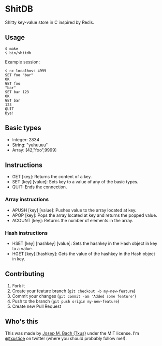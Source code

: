 # ShitDB

Shitty key-value store in C inspired by Redis.

## Usage

    $ make
    $ bin/shitdb

Example session:

    $ nc localhost 4999
    SET foo "bar"
    OK
    GET foo
    "bar"
    SET bar 123
    OK
    GET bar
    123
    QUIT
    Bye!

## Basic types

* Integer: 2834
* String: "yuhuuuu"
* Array: [42,"foo",9999]

## Instructions

* GET [key]: Returns the content of a key.
* SET [key] [value]: Sets key to a value of any of the basic types.
* QUIT: Ends the connection.

### Array instructions

* APUSH [key] [value]: Pushes value to the array located at key.
* APOP [key]: Pops the array located at key and returns the popped value.
* ACOUNT [key]: Returns the number of elements in the array.

### Hash instructions

* HSET [key] [hashkey] [value]: Sets the hashkey in the Hash object in key to a value.
* HGET [key] [hashkey]: Gets the value of the hashkey in the Hash object in key.

## Contributing

1. Fork it
2. Create your feature branch (`git checkout -b my-new-feature`)
3. Commit your changes (`git commit -am 'Added some feature'`)
4. Push to the branch (`git push origin my-new-feature`)
5. Create new Pull Request

## Who's this

This was made by [Josep M. Bach (Txus)](http://txustice.me) under the MIT
license. I'm [@txustice](http://twitter.com/txustice) on twitter (where you
should probably follow me!).
